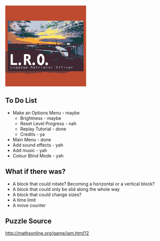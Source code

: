 ![](graphics/title.bmp)

## To Do List

+ Make an Options Menu - maybe
    + Brightness - maybe
    + Reset Level Progress - nah
    + Replay Tutorial - done
    + Credits - ya
+ Main Menu - done
+ Add sound effects - yah
+ Add music - yah
+ Colour Blind Mode - yah

## What if there was?

+ A block that could rotate? Becoming a horizontal or a vertical block?
+ A block that could only be slid along the whole way
+ A block that could change sizes?
+ A time limit
+ A move counter

## Puzzle Source

http://mathsonline.org/game/jam.html?2
